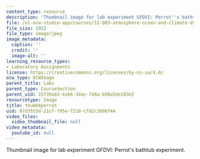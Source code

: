 ```yaml
---
content_type: resource
description: 'Thumbnail image for lab experiment GFDVI: Perrot''s bathtub experiment.'
file: /ol-ocw-studio-app/courses/12-003-atmosphere-ocean-and-climate-dynamics-fall-2008/87d3555d21cf795ef210cfd2c399b744_thumb6perrot.JPG
file_size: 1922
file_type: image/jpeg
image_metadata:
  caption: ''
  credit: ''
  image-alt: ''
learning_resource_types:
- Laboratory Assignments
license: https://creativecommons.org/licenses/by-nc-sa/4.0/
ocw_type: OCWImage
parent_title: Labs
parent_type: CourseSection
parent_uid: 15f39ab3-4a66-34ac-748a-b58a5de103e2
resourcetype: Image
title: thumb6perrot
uid: 87d3555d-21cf-795e-f210-cfd2c399b744
video_files:
  video_thumbnail_file: null
video_metadata:
  youtube_id: null
---
```

Thumbnail image for lab experiment GFDVI: Perrot's bathtub experiment.